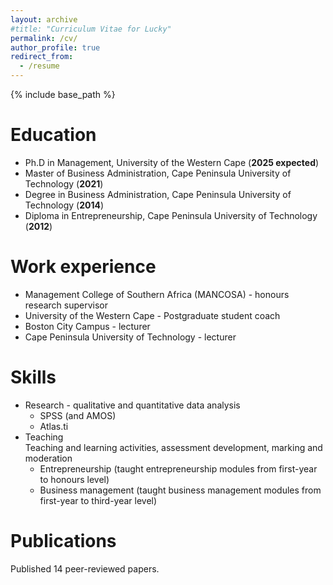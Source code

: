 ```yaml
---
layout: archive
#title: "Curriculum Vitae for Lucky"
permalink: /cv/
author_profile: true
redirect_from:
  - /resume
---
```


{% include base_path %}

Education
======
* Ph.D in Management, University of the Western Cape (__2025 expected__)
* Master of Business Administration, Cape Peninsula University of Technology (__2021__)
* Degree in Business Administration, Cape Peninsula University of Technology (__2014__)
* Diploma in Entrepreneurship, Cape Peninsula University of Technology (__2012__)

Work experience
======
* Management College of Southern Africa (MANCOSA) - honours research supervisor
* University of the Western Cape - Postgraduate student coach
* Boston City Campus - lecturer
* Cape Peninsula University of Technology - lecturer
  
Skills
======
* Research - qualitative and quantitative data analysis
  * SPSS (and AMOS)
  * Atlas.ti
* Teaching <br>
  Teaching and learning activities, assessment development, marking and moderation
  * Entrepreneurship (taught entrepreneurship modules from first-year to honours level)
  * Business management (taught business management modules from first-year to third-year level)

Publications
======
Published 14 peer-reviewed papers.
